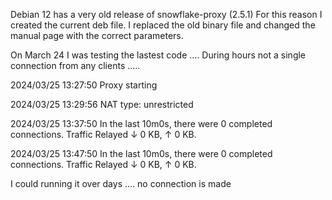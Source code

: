 Debian 12 has a very old release of snowflake-proxy (2.5.1) 
For this reason I created the current deb file.
I replaced the old binary file and changed the manual page 
with the correct parameters. 

On March 24 I was testing the lastest code .... 
During hours not a single connection from any clients .....

2024/03/25 13:27:50 Proxy starting

2024/03/25 13:29:56 NAT type: unrestricted

2024/03/25 13:37:50 In the last 10m0s, there were 0 completed connections. Traffic Relayed ↓ 0 KB, ↑ 0 KB.

2024/03/25 13:47:50 In the last 10m0s, there were 0 completed connections. Traffic Relayed ↓ 0 KB, ↑ 0 KB.


I could running it over days .... no connection is made 
